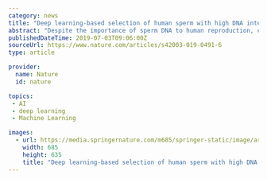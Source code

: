 ```yaml
---
category: news
title: "Deep learning-based selection of human sperm with high DNA integrity"
abstract: "Despite the importance of sperm DNA to human reproduction, currently no method exists to assess individual sperm DNA quality prior to clinical selection. Traditionally, skilled clinicians select sperm based on a variety of morphological and motility ..."
publishedDateTime: 2019-07-03T09:06:00Z
sourceUrl: https://www.nature.com/articles/s42003-019-0491-6
type: article

provider:
  name: Nature
  id: nature

topics:
 - AI
 - deep learning
 - Machine Learning

images:
  - url: https://media.springernature.com/m685/springer-static/image/art%3A10.1038%2Fs42003-019-0491-6/MediaObjects/42003_2019_491_Fig1_HTML.png
    width: 685
    height: 635
    title: "Deep learning-based selection of human sperm with high DNA integrity"
---
```


